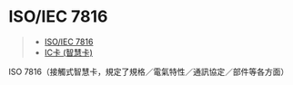 # ISO/IEC 7816
>- [ISO/IEC 7816](https://zh.wikipedia.org/w/index.php?title=ISO/IEC_7816&action=edit&redlink=1) 
> - [IC卡 (智慧卡)](https://zh.wikipedia.org/wiki/%E6%99%BA%E6%85%A7%E5%8D%A1)

ISO 7816（接觸式智慧卡，規定了規格／電氣特性／通訊協定／部件等各方面）